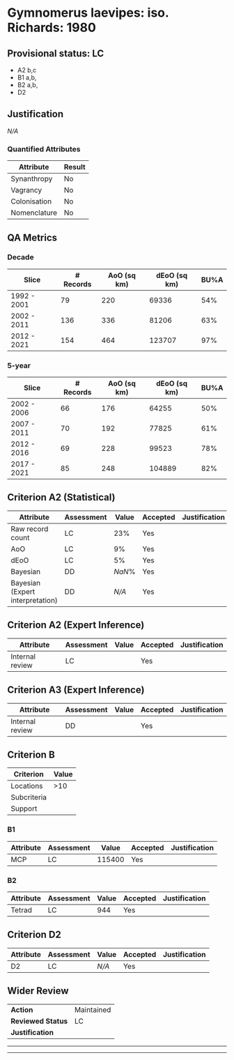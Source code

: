 # Gymnomerus laevipes: iso. Richards: 1980
## Provisional status: LC
- A2 b,c
- B1 a,b, 
- B2 a,b, 
- D2

## Justification
*N/A*
### Quantified Attributes
|Attribute|Result|
|---|---|
|Synanthropy|No|
|Vagrancy|No|
|Colonisation|No|
|Nomenclature|No|
## QA Metrics
### Decade
| Slice | # Records | AoO (sq km) | dEoO (sq km) |BU%A |
|---|---|---|---|---|
|1992 - 2001|79|220|69336|54%|
|2002 - 2011|136|336|81206|63%|
|2012 - 2021|154|464|123707|97%|
### 5-year
| Slice | # Records | AoO (sq km) | dEoO (sq km) |BU%A |
|---|---|---|---|---|
|2002 - 2006|66|176|64255|50%|
|2007 - 2011|70|192|77825|61%|
|2012 - 2016|69|228|99523|78%|
|2017 - 2021|85|248|104889|82%|
## Criterion A2 (Statistical)
|Attribute|Assessment|Value|Accepted|Justification
|---|---|---|---|---|
|Raw record count|LC|23%|Yes||
|AoO|LC|9%|Yes||
|dEoO|LC|5%|Yes||
|Bayesian|DD|*NaN*%|Yes||
|Bayesian (Expert interpretation)|DD|*N/A*|Yes||
## Criterion A2 (Expert Inference)
|Attribute|Assessment|Value|Accepted|Justification
|---|---|---|---|---|
|Internal review|LC||Yes||
## Criterion A3 (Expert Inference)
|Attribute|Assessment|Value|Accepted|Justification
|---|---|---|---|---|
|Internal review|DD||Yes||
## Criterion B
|Criterion| Value|
|---|---|
|Locations|>10|
|Subcriteria||
|Support||
### B1
|Attribute|Assessment|Value|Accepted|Justification
|---|---|---|---|---|
|MCP|LC|115400|Yes||
### B2
|Attribute|Assessment|Value|Accepted|Justification
|---|---|---|---|---|
|Tetrad|LC|944|Yes||
## Criterion D2
|Attribute|Assessment|Value|Accepted|Justification
|---|---|---|---|---|
|D2|LC|*N/A*|Yes||
## Wider Review
|  |  |
|---|---|
|**Action**|Maintained|
|**Reviewed Status**|LC|
|**Justification**||
---
 ---
 <br><br>
 
